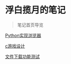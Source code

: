 # 浮白揽月的笔记

> 笔记首页导览



[Python实现浏览器](python_browser/)

[c游戏设计](gamedesign/)

<a href="/git使用.zip">文件下载功能测试</a>

